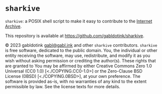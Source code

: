 <!--
sharkive [https://github.com/gabldotink/sharkive]
/README.md
SPDX-License-Identifier: CC0-1.0 OR 0BSD
-->

<!-- limit lines to 80 printed characters when possible ------------------- -->

# `sharkive`

`sharkive`: a POSIX shell script to make it easy to contribute to the
[Internet Archive](https://archive.org/).

This repository is available at <https://github.com/gabldotink/sharkive>.

© 2023 gabldotink <gabl@gabl.ink> and other `sharkive` contributors.
`sharkive` is free software, dedicated to the public domain. You, the
individual or other entity receiving the software, may use, redistribute, and
modify it as you wish without asking permission or crediting the author(s).
These rights that are granted to You may be affirmed by either
Creative Commons Zero 1.0 Universal (CC0 1.0) [<./COPYING.CC0-1.0>] or
the Zero-Clause BSD License (0BSD) [<./COPYING.0BSD>], at your own preference.
The software is provided as-is, with no warranties of any kind to the extent
permissible by law. See the license texts for more details.
